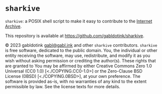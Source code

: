 <!--
sharkive [https://github.com/gabldotink/sharkive]
/README.md
SPDX-License-Identifier: CC0-1.0 OR 0BSD
-->

<!-- limit lines to 80 printed characters when possible ------------------- -->

# `sharkive`

`sharkive`: a POSIX shell script to make it easy to contribute to the
[Internet Archive](https://archive.org/).

This repository is available at <https://github.com/gabldotink/sharkive>.

© 2023 gabldotink <gabl@gabl.ink> and other `sharkive` contributors.
`sharkive` is free software, dedicated to the public domain. You, the
individual or other entity receiving the software, may use, redistribute, and
modify it as you wish without asking permission or crediting the author(s).
These rights that are granted to You may be affirmed by either
Creative Commons Zero 1.0 Universal (CC0 1.0) [<./COPYING.CC0-1.0>] or
the Zero-Clause BSD License (0BSD) [<./COPYING.0BSD>], at your own preference.
The software is provided as-is, with no warranties of any kind to the extent
permissible by law. See the license texts for more details.
